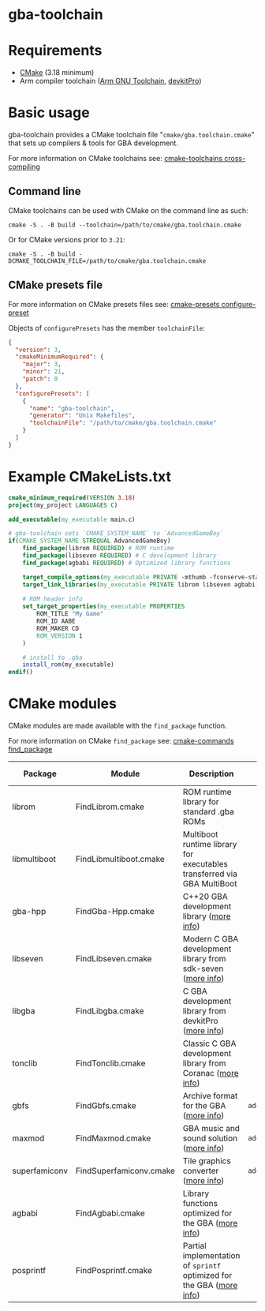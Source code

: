 # gba-toolchain

# Requirements

* [CMake](https://cmake.org/) (3.18 minimum)
* Arm compiler toolchain ([Arm GNU Toolchain](https://developer.arm.com/downloads/-/arm-gnu-toolchain-downloads), [devkitPro](https://devkitpro.org/))

# Basic usage

gba-toolchain provides a CMake toolchain file "`cmake/gba.toolchain.cmake`" that sets up compilers & tools for GBA development.

For more information on CMake toolchains see: [cmake-toolchains cross-compiling](https://cmake.org/cmake/help/latest/manual/cmake-toolchains.7.html#cross-compiling)

## Command line

CMake toolchains can be used with CMake on the command line as such:

```shell
cmake -S . -B build --toolchain=/path/to/cmake/gba.toolchain.cmake
```

Or for CMake versions prior to `3.21`:

```shell
cmake -S . -B build -DCMAKE_TOOLCHAIN_FILE=/path/to/cmake/gba.toolchain.cmake
```

## CMake presets file

For more information on CMake presets files see: [cmake-presets configure-preset](https://cmake.org/cmake/help/latest/manual/cmake-presets.7.html)

Objects of `configurePresets` has the member `toolchainFile`:

```json
{
  "version": 3,
  "cmakeMinimumRequired": {
    "major": 3,
    "minor": 21,
    "patch": 0
  },
  "configurePresets": [
    {
      "name": "gba-toolchain",
      "generator": "Unix Makefiles",
      "toolchainFile": "/path/to/cmake/gba.toolchain.cmake"
    }
  ]
}
```

# Example CMakeLists.txt

```cmake
cmake_minimum_required(VERSION 3.18)
project(my_project LANGUAGES C)

add_executable(my_executable main.c)

# gba-toolchain sets `CMAKE_SYSTEM_NAME` to `AdvancedGameBoy`
if(CMAKE_SYSTEM_NAME STREQUAL AdvancedGameBoy)
    find_package(librom REQUIRED) # ROM runtime
    find_package(libseven REQUIRED) # C development library
    find_package(agbabi REQUIRED) # Optimized library functions

    target_compile_options(my_executable PRIVATE -mthumb -fconserve-stack -fomit-frame-pointer)
    target_link_libraries(my_executable PRIVATE librom libseven agbabi)
    
    # ROM header info
    set_target_properties(my_executable PROPERTIES
        ROM_TITLE "My Game"
        ROM_ID AABE
        ROM_MAKER CD
        ROM_VERSION 1
    )

    # install to .gba
    install_rom(my_executable)
endif()
```

# CMake modules

CMake modules are made available with the `find_package` function.

For more information on CMake `find_package` see: [cmake-commands find_package](https://cmake.org/cmake/help/latest/command/find_package.html)

| Package       | Module                  | Description                                                                                                                    | Additional CMake functions   |
|---------------|-------------------------|--------------------------------------------------------------------------------------------------------------------------------|------------------------------|
| librom        | FindLibrom.cmake        | ROM runtime library for standard .gba ROMs                                                                                     |                              |
| libmultiboot  | FindLibmultiboot.cmake  | Multiboot runtime library for executables transferred via GBA MultiBoot                                                        |                              |
| gba-hpp       | FindGba-Hpp.cmake       | C++20 GBA development library ([more info](https://github.com/felixjones/gba-hpp))                                             |                              |
| libseven      | FindLibseven.cmake      | Modern C GBA development library from sdk-seven ([more info](https://github.com/LunarLambda/sdk-seven))                        |                              |
| libgba        | FindLibgba.cmake        | C GBA development library from devkitPro ([more info](https://github.com/devkitPro/libgba))                                    |                              |
| tonclib       | FindTonclib.cmake       | Classic C GBA development library from Coranac ([more info](https://www.coranac.com/man/tonclib/main.htm))                     |                              |
| gbfs          | FindGbfs.cmake          | Archive format for the GBA ([more info](https://pineight.com/gba/#gbfs))                                                       | `add_gbfs_archive`           |
| maxmod        | FindMaxmod.cmake        | GBA music and sound solution ([more info](https://maxmod.devkitpro.org/))                                                      | `add_maxmod_soundbank`       |
| superfamiconv | FindSuperfamiconv.cmake | Tile graphics converter ([more info](https://github.com/Optiroc/SuperFamiconv))                                                | `add_superfamiconv_graphics` |
| agbabi        | FindAgbabi.cmake        | Library functions optimized for the GBA ([more info](https://github.com/felixjones/agbabi))                                    |                              |
| posprintf     | FindPosprintf.cmake     | Partial implementation of `sprintf` optimized for the GBA ([more info](http://www.danposluns.com/gbadev/posprintf/index.html)) |                              |
